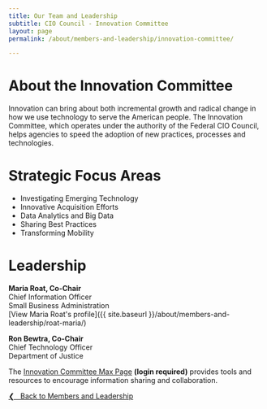 ```yaml
---
title: Our Team and Leadership
subtitle: CIO Council - Innovation Committee
layout: page
permalink: /about/members-and-leadership/innovation-committee/

---
```

# About the Innovation Committee
Innovation can bring about both incremental growth and radical change in how we use technology to serve the American people. The Innovation Committee, which operates under the authority of the Federal CIO Council, helps agencies to speed the adoption of new practices, processes and technologies.

# Strategic Focus Areas
* Investigating Emerging Technology
* Innovative Acquisition Efforts
* Data Analytics and Big Data
* Sharing Best Practices
* Transforming Mobility

# Leadership
**Maria Roat, Co-Chair**<br/>
Chief Information Officer<br/>
Small Business Administration<br/>
[View Maria Roat's profile]({{ site.baseurl }}/about/members-and-leadership/roat-maria/)

**Ron Bewtra, Co-Chair**<br/>
Chief Technology Officer<br/>
Department of Justice

The [Innovation Committee Max Page](https://community.max.gov/display/Egov/CIO+Council+Innovation+Committee) **(login required)** provides tools and resources to encourage information sharing and collaboration.

<a href="{{site.baseurl}}/about/members-and-leadership/">&#10094; &nbsp; Back to Members and Leadership</a><br>
